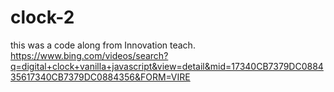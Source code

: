 # clock-2
this was a code along from Innovation teach.
https://www.bing.com/videos/search?q=digital+clock+vanilla+javascript&view=detail&mid=17340CB7379DC088435617340CB7379DC0884356&FORM=VIRE
